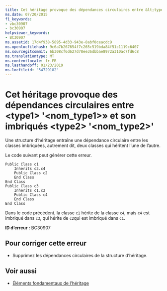 ```yaml
---
title: Cet héritage provoque des dépendances circulaires entre &lt;type1&gt; '&lt;nom_type1&gt;» et son imbriqués &lt;type2&gt; '&lt;nom_type2&gt;'
ms.date: 07/20/2015
f1_keywords:
- vbc30907
- bc30907
helpviewer_keywords:
- BC30907
ms.assetid: 17d4f938-5895-4d33-943e-8abf0ceacdc9
ms.openlocfilehash: 9c6a7b267654f7c265c519bda84f51c1119c6407
ms.sourcegitcommit: 6b308cf6d627d78ee36dbbae8972a310ac7fd6c8
ms.translationtype: MT
ms.contentlocale: fr-FR
ms.lasthandoff: 01/23/2019
ms.locfileid: "54729182"
---
```

# <a name="this-inheritance-causes-circular-dependencies-between-lttype1gt-lttypename1gt-and-its-nested-lttype2gt-lttypename2gt"></a>Cet héritage provoque des dépendances circulaires entre &lt;type1&gt; '&lt;nom_type1&gt;» et son imbriqués &lt;type2&gt; '&lt;nom_type2&gt;'
Une structure d’héritage entraîne une dépendance circulaire entre les classes imbriquées, autrement dit, deux classes qui héritent l’une de l’autre.  
  
 Le code suivant peut générer cette erreur.  
  
```  
Public Class c1  
    Inherits c3.c4  
    Public Class c2  
    End Class  
End Class  
Public Class c3  
    Inherits c1.c2  
    Public Class c4  
    End Class  
End Class  
```  
  
 Dans le code précédent, la classe `c1` hérite de la classe `c4`, mais `c4` est imbriqué dans `c3`, qui hérite de `c2`qui est imbriqué dans `c1`.  
  
 **ID d’erreur :** BC30907  
  
## <a name="to-correct-this-error"></a>Pour corriger cette erreur  
  
-   Supprimez les dépendances circulaires de la structure d’héritage.  
  
## <a name="see-also"></a>Voir aussi
- [Éléments fondamentaux de l’héritage](../../visual-basic/programming-guide/language-features/objects-and-classes/inheritance-basics.md)
